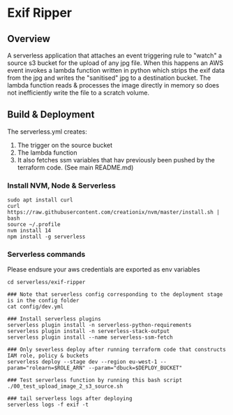# Exif Ripper

## Overview
A serverless application that attaches an event triggering rule to "watch" a source s3 bucket for the upload of any jpg file. When this happens an AWS event invokes a lambda function written in python which strips the exif data from the jpg and writes the "sanitised" jpg to a destination bucket. The lambda function reads & processes the image directly in memory so does not inefficiently write the file to a scratch volume.

## Build & Deployment
The serverless.yml creates:
1. The trigger on the source bucket
2. The lambda function
3. It also fetches ssm variables that hav previously been pushed by the terraform code. (See main README.md)


### Install NVM, Node & Serverless
```
sudo apt install curl
curl https://raw.githubusercontent.com/creationix/nvm/master/install.sh | bash
source ~/.profile
nvm install 14
npm install -g serverless
```

### Serverless commands
Please endsure your aws credentials are exported as env variables
```
cd serverless/exif-ripper

### Note that serverless config corresponding to the deployment stage is in the config folder
cat config/dev.yml

### Install serverless plugins
serverless plugin install -n serverless-python-requirements
serverless plugin install -n serverless-stack-output
serverless plugin install --name serverless-ssm-fetch

### Only severless deploy after running terraform code that constructs IAM role, policy & buckets
serverless deploy --stage dev --region eu-west-1 --param="rolearn=$ROLE_ARN" --param="dbuck=$DEPLOY_BUCKET"

### Test serverless function by running this bash script
./00_test_upload_image_2_s3_source.sh

### tail serverless logs after deploying
serverless logs -f exif -t
```
